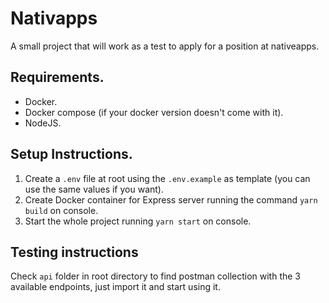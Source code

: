 # Nativapps

A small project that will work as a test to apply for a position at nativeapps.

## Requirements.
- Docker.
- Docker compose (if your docker version doesn't come with it).
- NodeJS.

## Setup Instructions.
1. Create a `.env` file at root using the `.env.example` as template (you can use the same values if you want).
2. Create Docker container for Express server running the command `yarn build` on console.
3. Start the whole project running `yarn start` on console.

## Testing instructions
Check `api` folder in root directory to find postman collection with the 3 available endpoints, just import it and start using it.